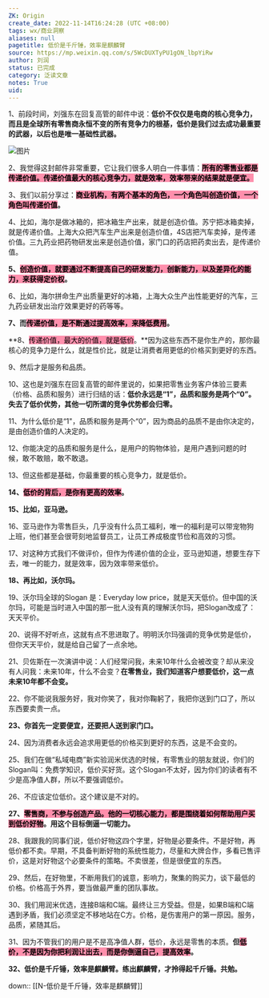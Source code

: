 ```yaml
---
ZK: Origin
create_date: 2022-11-14T16:24:28 (UTC +08:00)
tags: wx/商业洞察
aliases: null
pagetitle: 低价是千斤锤，效率是麒麟臂
source: https://mp.weixin.qq.com/s/5WcDUXTyPU1gON_lbpYiRw
author: 刘润
status: 已完成
category: 泛读文章
notes: True
uid: 
---
```


1、前段时间，刘强东在回复高管的邮件中说：**低价不仅仅是电商的核心竞争力，而且是全球所有零售商永恒不变的所有竞争力的根基，低价是我们过去成功最重要的武器，以后也是唯一基础性武器。**

![图片](https://mmbiz.qpic.cn/mmbiz_jpg/Eia1pKbzLGbR3tePfXzLxWEuUuzqNwJia4gkCN7q3XfrhT5LUibC9Fr6nhIoFCic16mbrqDroGHcGkXZV8tLZol0eA/640?wx_fmt=jpeg&wxfrom=5&wx_lazy=1&wx_co=1)

2、我觉得这封邮件非常重要，它让我们很多人明白一件事情：**<mark style="background: #FF5582A6;">所有的零售业都是传递价值。传递价值最大的核心竞争力，就是效率，效率带来的结果就是便宜。</mark>**

3、我们以前分享过：**<mark style="background: #FF5582A6;">商业机构，有两个基本的角色，一个角色叫创造价值，一个角色叫传递价值</mark>。**

4、比如，海尔是做冰箱的，把冰箱生产出来，就是创造价值。苏宁把冰箱卖掉，就是传递价值。上海大众把汽车生产出来是创造价值，4S店把汽车卖掉，是传递价值。三九药业把药物研发出来是创造价值，家门口的药店把药卖出去，是传递价值。

**5、<mark style="background: #FF5582A6;">创造价值，就要通过不断提高自己的研发能力，创新能力，以及差异化的能力，来获得定价权</mark>。**

6、比如，海尔拼命生产出质量更好的冰箱，上海大众生产出性能更好的汽车，三九药业研发出治疗效果更好的药等等。

**7、而<mark style="background: #FF5582A6;">传递价值，是不断通过提高效率，来降低费用</mark>。**

**8、<mark style="background: #FF5582A6;">传递价值，最大的价值，就是低价</mark>。**因为这些东西不是你生产的，那你最核心的竞争力是什么，就是性价比，就是让消费者用更低的价格买到更好的东西。

9、然后才是服务和品质。

10、这也是刘强东在回复高管的邮件里说的，如果把零售业务客户体验三要素（价格、品质和服务）进行归结的话：**低价永远是“1”，品质和服务是两个“0”。失去了低价优势，其他一切所谓的竞争优势都会归零。**

11、为什么低价是“1"，品质和服务是两个“0”，因为商品的品质不是由你决定的，是由创造价值的人决定的。

12、你能决定的品质和服务是什么，是用户的购物体验，是用户遇到问题的时候，敢不敢赔，敢不敢退。

13、但这些都是基础，你最重要的核心竞争力，就是低价。

**14、<mark style="background: #FF5582A6;">低价的背后，是你有更高的效率</mark>。**

**15、比如，亚马逊。**

16、亚马逊作为零售巨头，几乎没有什么员工福利，唯一的福利是可以带宠物狗上班，他们甚至会很苛刻地监督员工，让员工养成极度节俭和高效的习惯。

17、对这种方式我们不做评价，但作为传递价值的企业，亚马逊知道，想要生存下去，唯一的能力，就是效率，因为效率带来低价。

**18、再比如，沃尔玛。**

19、沃尔玛全球的Slogan 是：Everyday low price，就是天天低价。但中国的沃尔玛，可能是当时进入中国的那一批人没有真的理解沃尔玛，把Slogan改成了：天天平价。

20、说得不好听点，这就有点不思进取了。明明沃尔玛强调的竞争优势是低价，但你天天平价，就是给自己留了一点余地。

21、贝佐斯在一次演讲中说：人们经常问我，未来10年什么会被改变？却从来没有人问我：未来10年，什么不会变？**在零售业，我们知道客户想要低价，这一点未来10年都不会变。**

22、你不能说我服务好，我对你笑了，我对你鞠躬了，我把你送到门口了，所以东西要卖贵一点。

**23、你首先一定要便宜，还要把人送到家门口。**

24、因为消费者永远会追求用更低的价格买到更好的东西，这是不会变的。

25、我们在做“私域电商”新实验润米优选的时候，有零售业的朋友就说，你们的Slogan叫：免费学知识，低价买好货。这个Slogan不太好，因为你们的读者有不少是高净值人群，所以不要强调低价。

26、不应该定位低价。这个建议是不对的。

**27、<mark style="background: #FF5582A6;">零售商，不参与创造产品。他的一切核心能力，都是围绕着如何帮助用户买到低价好物</mark>。用这个目标倒逼一切能力。**

28、我跟我的同事们说，低价好物这四个字里，好物是必要条件。不是好物，再低价都不卖。早期，不具备判断好物的系统性能力，尽量和大牌合作，多看已售评价，这是对好物这个必要条件的策略。不卖很差，但是很便宜的东西。

29、然后，在好物里，不断用我们的诚意，影响力，聚集的购买力，谈下最低的价格。价格高于外界，要当做最严重的团队事故。

30、我们用润米优选，连接B端和C端。最终让三方受益。但是，如果B端和C端遇到矛盾，我们必须坚定不移地站在C方。价格，是伤害用户的第一原因。服务，品质，紧随其后。

31、因为不管我们的用户是不是高净值人群，低价，永远是零售的本质。**但<mark style="background: #FF5582A6;">低价，不是因为你把利润让出去，而是你倒逼自己，提高效率</mark>。**

**32、低价是千斤锤，效率是麒麟臂。练出麒麟臂，才拎得起千斤锤。共勉。**

down:: [[N-低价是千斤锤，效率是麒麟臂]]